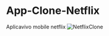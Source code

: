 # App-Clone-Netflix
Aplicavivo mobile netflix
![NetflixClone](https://user-images.githubusercontent.com/105009963/188966200-7f7f31de-d7fb-4708-804d-956805e08011.png)